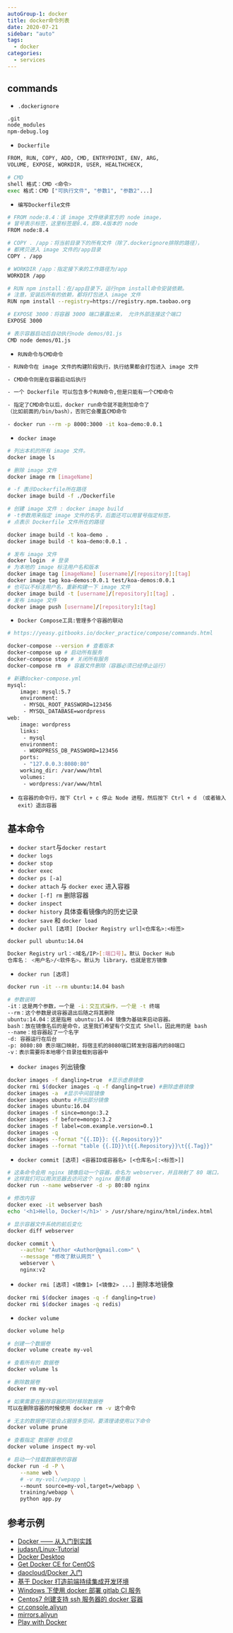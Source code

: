 ```yaml
---
autoGroup-1: docker
title: docker命令列表
date: 2020-07-21
sidebar: "auto"
tags:
  - docker
categories:
  - services
---
```


## commands

- `.dockerignore`



```bash
.git
node_modules
npm-debug.log
```



- `Dockerfile`



```bash
FROM, RUN, COPY, ADD, CMD, ENTRYPOINT, ENV, ARG,
VOLUME, EXPOSE, WORKDIR, USER, HEALTHCHECK,

# CMD
shell 格式：CMD <命令>
exec 格式：CMD ["可执行文件", "参数1", "参数2"...]
```



- `编写Dockerfile文件`



```bash
# FROM node:8.4：该 image 文件继承官方的 node image，
# 冒号表示标签，这里标签是8.4，即8.4版本的 node
FROM node:8.4

# COPY . /app：将当前目录下的所有文件（除了.dockerignore排除的路径），
# 都拷贝进入 image 文件的/app目录
COPY . /app

# WORKDIR /app：指定接下来的工作路径为/app
WORKDIR /app

# RUN npm install：在/app目录下，运行npm install命令安装依赖。
# 注意，安装后所有的依赖，都将打包进入 image 文件
RUN npm install --registry=https://registry.npm.taobao.org

# EXPOSE 3000：将容器 3000 端口暴露出来， 允许外部连接这个端口
EXPOSE 3000

# 表示容器启动后自动执行node demos/01.js
CMD node demos/01.js
```



- `RUN命令与CMD命令`



```bash
- RUN命令在 image 文件的构建阶段执行，执行结果都会打包进入 image 文件

- CMD命令则是在容器启动后执行

- 一个 Dockerfile 可以包含多个RUN命令,但是只能有一个CMD命令

- 指定了CMD命令以后，docker run命令就不能附加命令了
（比如前面的/bin/bash），否则它会覆盖CMD命令

- docker run --rm -p 8000:3000 -it koa-demo:0.0.1
```



- `docker image`



```bash
# 列出本机的所有 image 文件。
docker image ls

# 删除 image 文件
docker image rm [imageName]

# -f 表示Dockerfile所在路径
docker image build -f ./Dockerfile

# 创建 image 文件 : docker image build
# -t参数用来指定 image 文件的名字，后面还可以用冒号指定标签，
# 点表示 Dockerfile 文件所在的路径

docker image build -t koa-demo .
docker image build -t koa-demo:0.0.1 .

# 发布 image 文件
docker login  # 登录
# 为本地的 image 标注用户名和版本
docker image tag [imageName] [username]/[repository]:[tag]
docker image tag koa-demos:0.0.1 test/koa-demos:0.0.1
# 也可以不标注用户名，重新构建一下 image 文件
docker image build -t [username]/[repository]:[tag] .
# 发布 image 文件
docker image push [username]/[repository]:[tag]
```



- `Docker Compose工具:管理多个容器的联动`



```bash
# https://yeasy.gitbooks.io/docker_practice/compose/commands.html

docker-compose --version # 查看版本
docker-compose up # 启动所有服务
docker-compose stop # 关闭所有服务
docker-compose rm  # 容器文件删除（容器必须已经停止运行）

# 新建docker-compose.yml
mysql:
    image: mysql:5.7
    environment:
     - MYSQL_ROOT_PASSWORD=123456
     - MYSQL_DATABASE=wordpress
web:
    image: wordpress
    links:
     - mysql
    environment:
     - WORDPRESS_DB_PASSWORD=123456
    ports:
     - "127.0.0.3:8080:80"
    working_dir: /var/www/html
    volumes:
     - wordpress:/var/www/html
```



- `在容器的命令行，按下 Ctrl + c 停止 Node 进程，然后按下 Ctrl + d （或者输入 exit）退出容器`

## 基本命令

- `docker start`与`docker restart`
- `docker logs`
- `docker stop`
- `docker exec`
- `docker ps [-a]`
- `docker attach` 与 `docker exec` 进入容器
- `docker [-f] rm` 删除容器
- `docker inspect`
- `docker history` 具体查看镜像内的历史记录
- `docker save` 和 `docker load`
- `docker pull [选项] [Docker Registry url]<仓库名>:<标签>`



```bash
docker pull ubuntu:14.04

Docker Registry url：<域名/IP>[:端口号]。默认 Docker Hub
仓库名： <用户名>/<软件名>。默认为 library，也就是官方镜像
```



- `docker run [选项]`



```bash
docker run -it --rm ubuntu:14.04 bash

# 参数说明
-it：这是两个参数，一个是 -i：交互式操作，一个是 -t 终端
--rm：这个参数是说容器退出后随之将其删除
ubuntu:14.04：这是指用 ubuntu:14.04 镜像为基础来启动容器。
bash：放在镜像名后的是命令，这里我们希望有个交互式 Shell，因此用的是 bash
--name：给容器起了一个名字
-d: 容器运行在后台
-p: 8080:80 表示端口映射，将宿主机的8080端口转发到容器内的80端口
-v：表示需要将本地哪个目录挂载到容器中
```



- `docker images` 列出镜像



```bash
docker images -f dangling=true  #显示虚悬镜像
docker rmi $(docker images -q -f dangling=true) #删除虚悬镜像
docker images -a  #显示中间层镜像
docker images ubuntu #列出部分镜像
docker images ubuntu:16.04
docker images -f since=mongo:3.2
docker images -f before=mongo:3.2
docker images -f label=com.example.version=0.1
docker images -q
docker images --format "{{.ID}}: {{.Repository}}"
docker images --format "table {{.ID}}\t{{.Repository}}\t{{.Tag}}"
```



- `docker commit [选项] <容器ID或容器名> [<仓库名>[:<标签>]]`



```bash
# 这条命令会用 nginx 镜像启动一个容器，命名为 webserver，并且映射了 80 端口，
# 这样我们可以用浏览器去访问这个 nginx 服务器
docker run --name webserver -d -p 80:80 nginx

# 修改内容
docker exec -it webserver bash
echo '<h1>Hello, Docker!</h1>' > /usr/share/nginx/html/index.html

# 显示容器文件系统的前后变化
docker diff webserver

docker commit \
    --author "Author <Author@gmail.com>" \
    --message "修改了默认网页" \
    webserver \
    nginx:v2
```



- `docker rmi [选项] <镜像1> [<镜像2> ...]` 删除本地镜像



```bash
docker rmi $(docker images -q -f dangling=true)
docker rmi $(docker images -q redis)
```



- `docker volume`



```bash
docker volume help

# 创建一个数据卷
docker volume create my-vol

# 查看所有的 数据卷
docker volume ls

# 删除数据卷
docker rm my-vol

# 如果需要在删除容器的同时移除数据卷
可以在删除容器的时候使用 docker rm -v 这个命令

# 无主的数据卷可能会占据很多空间，要清理请使用以下命令
docker volume prune

# 查看指定 数据卷 的信息
docker volume inspect my-vol

# 启动一个挂载数据卷的容器
docker run -d -P \
    --name web \
    # -v my-vol:/wepapp \
    --mount source=my-vol,target=/webapp \
    training/webapp \
    python app.py
```



## 参考示例

- [Docker —— 从入门到实践](https://www.gitbook.com/book/yeasy/docker_practice/details)
- [judasn/Linux-Tutorial](https://github.com/judasn/Linux-Tutorial/)
- [Docker Desktop](https://www.docker.com/products/docker-desktop)
- [Get Docker CE for CentOS](https://docs.docker.com/engine/installation/linux/centos/)
- [daocloud/Docker 入门](http://guide.daocloud.io/dcs/docker-9152673.html)
- [基于 Docker 打造前端持续集成开发环境](https://juejin.im/post/5a142d7b6fb9a0451170c2c7)
- [Windows 下使用 docker 部署 gitlab CI 服务](https://www.jianshu.com/p/0abe441d5d3c)
- [Centos7 创建支持 ssh 服务器的 docker 容器](https://blog.csdn.net/xizaihui/article/details/52960604)
- [cr.console.aliyun](https://cr.console.aliyun.com/#/accelerator)
- [mirrors.aliyun](http://mirrors.aliyun.com/docker-toolbox/)
- [Play with Docker](https://labs.play-with-docker.com/)
